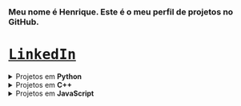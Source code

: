 
<div align="left">
    
### Meu nome é Henrique. Este é o meu perfil de projetos no GitHub.
    
# <kbd>[LinkedIn](https://www.linkedin.com/in/henrique-reinaldi-4aa720364/)</kbd>
</div>
<details>
<summary>Projetos em <b>Python</b></summary>
    
* [Command](https://github.com/HenriqueFReinaldi/command) - Uma linguagem de programação.
* [Skendel](https://github.com/HenriqueFReinaldi/skendel) - Um analisador de textos.
* [Executer](https://github.com/HenriqueFReinaldi/executer) - Um corretor de problemas de programação.
  
</details>
<details>
<summary>Projetos em <b>C++</b></summary>

* [Altruism](https://github.com/HenriqueFReinaldi/altruism) - Um programa para esconder código dentro de arte ASCII.
</details>
<details>
<summary>Projetos em <b>JavaScript</b></summary>

* [Formatador](https://github.com/HenriqueFReinaldi/formatador) - Uma extensão para o google chrome que permite formatar textos facilmente.
</details>
